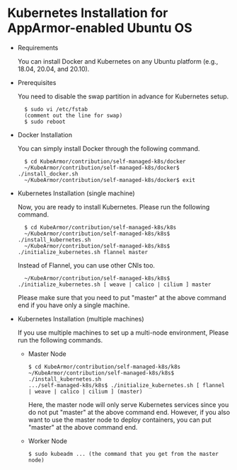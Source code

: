 # Kubernetes Installation for AppArmor-enabled Ubuntu OS

* Requirements

  You can install Docker and Kubernetes on any Ubuntu platform (e.g., 18.04, 20.04, and 20.10).  

* Prerequisites

  You need to disable the swap partition in advance for Kubernetes setup.

  ```text
    $ sudo vi /etc/fstab
    (comment out the line for swap)
    $ sudo reboot
  ```

* Docker Installation

  You can simply install Docker through the following command.

  ```text
    $ cd KubeArmor/contribution/self-managed-k8s/docker
    ~/KubeArmor/contribution/self-managed-k8s/docker$ ./install_docker.sh
    ~/KubeArmor/contribution/self-managed-k8s/docker$ exit
  ```

* Kubernetes Installation \(single machine\)

  Now, you are ready to install Kubernetes. Please run the following command.

  ```text
    $ cd KubeArmor/contribution/self-managed-k8s/k8s
    ~/KubeArmor/contribution/self-managed-k8s/k8s$ ./install_kubernetes.sh
    ~/KubeArmor/contribution/self-managed-k8s/k8s$ ./initialize_kubernetes.sh flannel master
  ```

  Instead of Flannel, you can use other CNIs too.

  ```text
    ~/KubeArmor/contribution/self-managed-k8s/k8s$ ./initialize_kubernetes.sh [ weave | calico | cilium ] master
  ```

  Please make sure that you need to put "master" at the above command end if you have only a single machine.  

* Kubernetes Installation \(multiple machines\)

  If you use multiple machines to set up a multi-node environment, Please run the following commands.  


  * Master Node

    ```text
    $ cd KubeArmor/contribution/self-managed-k8s/k8s
    ~/KubeArmor/contribution/self-managed-k8s/k8s$ ./install_kubernetes.sh
    .../self-managed-k8s/k8s$ ./initialize_kubernetes.sh [ flannel | weave | calico | cilium ] (master)
    ```

    Here, the master node will only serve Kubernetes services since you do not put "master" at the above command end. However, if you also want to use the master node to deploy containers, you can put "master" at the above command end.  

  * Worker Node

    ```text
    $ sudo kubeadm ... (the command that you get from the master node)
    ```


